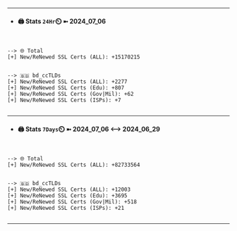 

---
- #### 🖨️ **Stats** `24Hr`⏲️ ➼ 2024_07_06
```console


--> 🌐 Total
[+] New/ReNewed SSL Certs (ALL): +15170215


--> 🇧🇩 bd_ccTLDs
[+] New/ReNewed SSL Certs (ALL): +2277
[+] New/ReNewed SSL Certs (Edu): +807
[+] New/ReNewed SSL Certs (Gov|Mil): +62
[+] New/ReNewed SSL Certs (ISPs): +7


```

---
- #### 🖨️ **Stats** `7Days`⏲️ ➼ 2024_07_06 <--> 2024_06_29
```console


--> 🌐 Total
[+] New/ReNewed SSL Certs (ALL): +82733564


--> 🇧🇩 bd_ccTLDs
[+] New/ReNewed SSL Certs (ALL): +12003
[+] New/ReNewed SSL Certs (Edu): +3695
[+] New/ReNewed SSL Certs (Gov|Mil): +518
[+] New/ReNewed SSL Certs (ISPs): +21


```

---

